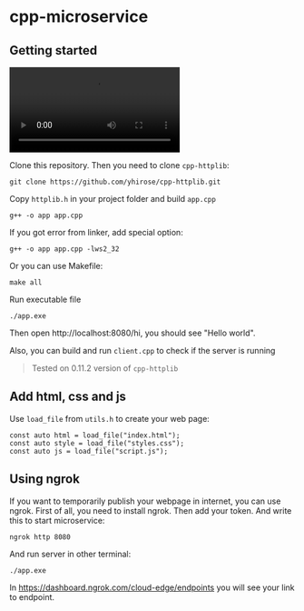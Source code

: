 # cpp-microservice
## Getting started

![](video.mp4)

Clone this repository. Then you need to clone `cpp-httplib`:
```
git clone https://github.com/yhirose/cpp-httplib.git
```
Copy `httplib.h` in your project folder and build `app.cpp` 
```
g++ -o app app.cpp
```
If you got error from linker, add special option:
```
g++ -o app app.cpp -lws2_32
```
Or you can use Makefile:
```
make all
```
Run executable file
```
./app.exe
```
Then open http://localhost:8080/hi, you should see "Hello world". 

Also, you can build and run `client.cpp` to check if the server is running

> Tested on 0.11.2 version of `cpp-httplib`

## Add html, css and js
Use `load_file` from `utils.h` to create your web page:
```
const auto html = load_file("index.html");
const auto style = load_file("styles.css");
const auto js = load_file("script.js");
```

## Using ngrok
If you want to temporarily publish your webpage in internet, you can use ngrok. First of all, you need to install ngrok. Then add your token. And write this to start microservice:
```
ngrok http 8080
```
And run server in other terminal:
```
./app.exe
```
In https://dashboard.ngrok.com/cloud-edge/endpoints you will see your link to endpoint.